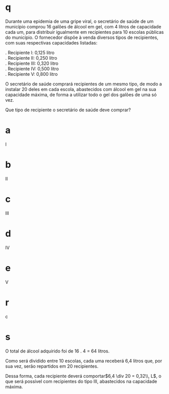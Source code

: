 # q
Durante uma epidemia de uma gripe viral, o secretário de saúde de um município comprou 16 galões de álcool em gel, com 4 litros de capacidade cada um, para distribuir igualmente em recipientes para 10 escolas públicas do município. O fornecedor dispõe à venda diversos tipos de recipientes, com suas respectivas capacidades listadas:

. Recipiente l: 0,125 litro\
. Recipiente II: 0,250 litro\
. Recipiente III: 0,320 litro\
. Recipiente IV: 0,500 litro\
. Recipiente V: 0,800 litro

O secretário de saúde comprará recipientes de um mesmo tipo, de modo a instalar 20 deles em cada escola, abastecidos com álcool em gel na sua capacidade máxima, de forma a utilizar todo o gel dos galões de uma só vez.

Que tipo de recipiente o secretário de saúde deve comprar?

# a
I

# b
II

# c
III

# d
IV

# e
V

# r
c

# s
O total de álcool adquirido foi de 16 . 4 = 64 litros.

Como será dividido entre 10 escolas, cada uma receberá 6,4 litros que, por sua vez, serão repartidos em 20 recipientes.

Dessa forma, cada recipiente deverá comportar$6,4 \div 20 = 0,32\\, L$, o que será possível com recipientes do tipo III, abastecidos na capacidade máxima.
